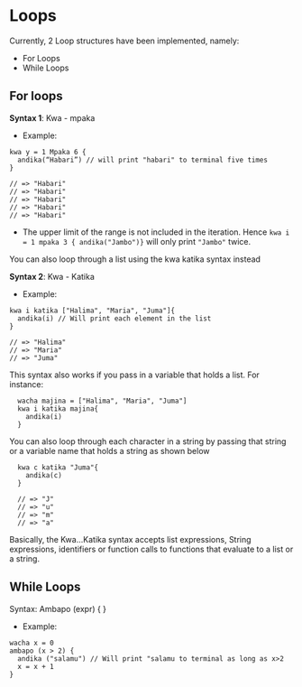 # Loops

Currently, 2 Loop structures have been implemented, namely:

- For Loops
- While Loops

## For loops

**Syntax 1**: Kwa - mpaka

- Example:

```
kwa y = 1 Mpaka 6 {
  andika(“Habari”) // will print "habari" to terminal five times
}

// => "Habari"
// => "Habari"
// => "Habari"
// => "Habari"
// => "Habari"
```

- The upper limit of the range is not included in the iteration. Hence `kwa i = 1 mpaka 3 { andika("Jambo")}` will only print `"Jambo"` twice.

You can also loop through a list using the kwa katika syntax instead

**Syntax 2**: Kwa - Katika

- Example:

```
kwa i katika ["Halima", "Maria", "Juma"]{
  andika(i) // Will print each element in the list
}

// => "Halima"
// => "Maria"
// => "Juma"
```

This syntax also works if you pass in a variable that holds a list. For instance:

```
  wacha majina = ["Halima", "Maria", "Juma"]
  kwa i katika majina{
    andika(i)
  }
```

You can also loop through each character in a string by passing that string or a variable name that holds a string as shown below

```
  kwa c katika "Juma"{
    andika(c)
  }

  // => "J"
  // => "u"
  // => "m"
  // => "a"
```

Basically, the Kwa...Katika syntax accepts list expressions, String expressions, identifiers or function calls to functions that evaluate to a list or a string.

## While Loops

Syntax: Ambapo (expr) { }

- Example:

```
wacha x = 0
ambapo (x > 2) {
  andika ("salamu") // Will print "salamu to terminal as long as x>2
  x = x + 1
}
```
